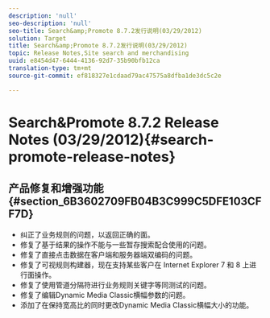 ```yaml
---
description: 'null'
seo-description: 'null'
seo-title: Search&amp;Promote 8.7.2发行说明(03/29/2012)
solution: Target
title: Search&amp;Promote 8.7.2发行说明(03/29/2012)
topic: Release Notes,Site search and merchandising
uuid: e8454d47-6444-4136-92d7-35b90bfb12ca
translation-type: tm+mt
source-git-commit: ef818327e1cdaad79ac47575a8dfba1de3dc5c2e

---
```



# Search&amp;Promote 8.7.2 Release Notes (03/29/2012){#search-promote-release-notes}

## 产品修复和增强功能 {#section_6B3602709FB04B3C999C5DFE103CFF7D}

* 纠正了业务规则的问题，以返回正确的面。
* 修复了基于结果的操作不能与一些暂存搜索配合使用的问题。
* 修复了直接点击数据在客户端和服务器端双编码的问题。
* 修复了可视规则构建器，现在支持某些客户在 Internet Explorer 7 和 8 上进行面操作。
* 修复了使用管道分隔符进行业务规则关键字等同测试的问题。
* 修复了编辑Dynamic Media Classic横幅参数的问题。
* 添加了在保持宽高比的同时更改Dynamic Media Classic横幅大小的功能。

